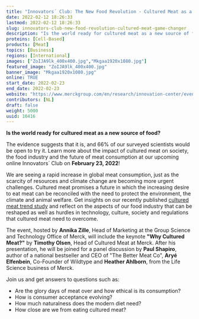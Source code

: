 ```yaml
---
title: "Innovators´ Club: The New Food Revolution - Cultured Meat as a game changer"
date: 2022-02-12 18:26:33
lastmod: 2022-02-12 18:26:33
slug: innovators-club-new-food-revolution-cultured-meat-game-changer
description: "Is the world ready for cultured meat as a new source of food?The evidence suggests that it is, and 66% of our surveyed scientists would be open to try it. Learn more about the impact of cultured meat on society, the food industry and the future of meat consumption at our upcoming online Innovators´ Club on February 23, 2022!"
proteins: [Cell-Based]
products: [Meat]
topics: [Business]
regions: [International]
images: ["ZoIJA9lk_400x400.jpg","Mkgaa1920x1080.jpg"]
featured_image: "ZoIJA9lk_400x400.jpg"
banner_image: "Mkgaa1920x1080.jpg"
online: TRUE
start_date: 2022-02-23
end_date: 2022-02-23
website: "https://www.merckgroup.com/en/research/innovation-center/events/all-upcoming-events/the-new-food-revolution.html"
contributors: [NL]
draft: false
weight: 5000
uuid: 10416
---
```

**Is the world ready for cultured meat as a new source of food?**

The evidence suggests that it is, and 66% of our surveyed scientists
would be open to try it. Learn more about the impact of cultured meat on
society, the food industry and the future of meat consumption at our
upcoming online Innovators´ Club on **February 23, 2022**!

We are seeing a rapid increase in global meat consumption, just as the
scarcity of resources and climate change are becoming more urgent
challenges. Cultured meat promises a future in which the increasing
desire to eat meat can be reconciled with the need to protect the
environment, the climate and animal welfare. Get insights on our
recently published [cultured meat trend
study](https://www.merckgroup.com/content/dam/web/corporate/non-images/research/innovation-center/en/Trendstudy_EN.pdf) and
reflect on the aspects of our food industry that can be reshaped as well
as hurdles in technology, culture, society and regulations that cultured
meat need to overcome.

The event, hosted by **Annika Zille**, Head of Marketing at the Group
Science and Technology Office of Merck, will include the keynote **"Why
Cultured Meat?"** by **Timothy Olsen**, Head of Cultured Meat at Merck.
After his presentation, he will be joined for a panel discussion
by **Paul Shapiro**, author of a national bestseller and CEO of "The
Better Meat Co", **Aryé Elfenbein**, Co-Founder of Wildtype
and **Heather Ahlborn**, from the Life Science business of Merck.

Join us and get answers to questions such as:

-   Are the glory days of meat over and how ethical is its consumption?
-   How is consumer acceptance evolving?
-   How much naturalness does the modern diet need?
-   How close are we from eating cultured meat?
